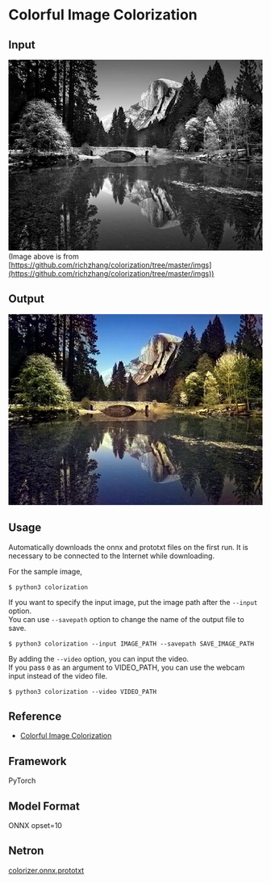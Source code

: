 # Colorful Image Colorization

## Input

![Input](imgs/ansel_adams3.jpg)
(Image above is from [https://github.com/richzhang/colorization/tree/master/imgs](https://github.com/richzhang/colorization/tree/master/imgs))

## Output

![Output](imgs_out/ansel_adams3_output.jpg)

## Usage
Automatically downloads the onnx and prototxt files on the first run.
It is necessary to be connected to the Internet while downloading.

For the sample image,
```
$ python3 colorization
```

If you want to specify the input image, put the image path after the `--input` option.  
You can use `--savepath` option to change the name of the output file to save.
```
$ python3 colorization --input IMAGE_PATH --savepath SAVE_IMAGE_PATH
```

By adding the `--video` option, you can input the video.   
If you pass `0` as an argument to VIDEO_PATH, you can use the webcam input instead of the video file.
```
$ python3 colorization --video VIDEO_PATH
```

## Reference

- [Colorful Image Colorization](https://github.com/richzhang/colorization)

## Framework

PyTorch

## Model Format

ONNX opset=10

## Netron

[colorizer.onnx.prototxt]()

